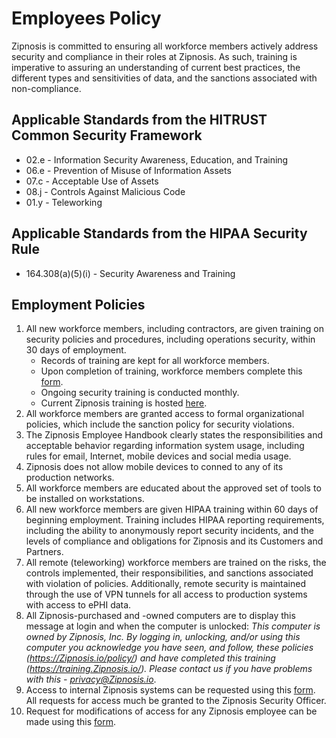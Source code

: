 # Employees Policy

Zipnosis is committed to ensuring all workforce members actively address security and compliance in their roles at Zipnosis. As such, training is imperative to assuring an understanding of current best practices, the different types and sensitivities of data, and the sanctions associated with non-compliance.

## Applicable Standards from the HITRUST Common Security Framework

* 02.e - Information Security Awareness, Education, and Training
* 06.e - Prevention of Misuse of Information Assets
* 07.c - Acceptable Use of Assets
* 08.j - Controls Against Malicious Code
* 01.y - Teleworking

## Applicable Standards from the HIPAA Security Rule

* 164.308(a)(5)(i) - Security Awareness and Training

## Employment Policies

1. All new workforce members, including contractors, are given training on security policies and procedures, including operations security, within 30 days of employment.
	* Records of training are kept for all workforce members.
	* Upon completion of training, workforce members complete this [form](https://docs.google.com/a/Zipnosis.io/forms/d/1bmEK3TidACj6ForBqGMaINPjIckv9ht28rtkGEQsBGs/viewform?usp=send_form).
	* Ongoing security training is conducted monthly.
	* Current Zipnosis training is hosted [here](https://training.Zipnosis.io/).
2. All workforce members are granted access to formal organizational policies, which include the sanction policy for security violations.
3. The Zipnosis Employee Handbook clearly states the responsibilities and acceptable behavior regarding information system usage, including rules for email, Internet, mobile devices and social media usage.
4. Zipnosis does not allow mobile devices to conned to any of its production networks.
5. All workforce members are educated about the approved set of tools to be installed on workstations.
6. All new workforce members are given HIPAA training within 60 days of beginning employment. Training includes HIPAA reporting requirements, including the ability to anonymously report security incidents, and the levels of compliance and obligations for Zipnosis and its Customers and Partners.
7. All remote (teleworking) workforce members are trained on the risks, the controls implemented, their responsibilities, and sanctions associated with violation of policies. Additionally, remote security is maintained through the use of VPN tunnels for all access to production systems with access to ePHI data.
8. All Zipnosis-purchased and -owned computers are to display this message at login and when the computer is unlocked: *This computer is owned by Zipnosis, Inc. By logging in, unlocking, and/or using this computer you acknowledge you have seen, and follow, these policies (https://Zipnosis.io/policy/) and have completed this training (https://training.Zipnosis.io/). Please contact us if you have problems with this - privacy@Zipnosis.io*.
9. Access to internal Zipnosis systems can be requested using this [form](https://docs.google.com/a/Zipnosis.io/forms/d/1RaDg2rsmwY0l_fu2EFDVm7acLXejk_6EVIj62fVK-o0/viewform). All requests for access much be granted to the Zipnosis Security Officer.
10. Request for modifications of access for any Zipnosis employee can be made using  this [form](https://docs.google.com/a/Zipnosis.io/forms/d/1ySICzCyEEdNqxHHErjlJqREBijwxs9z72L-rWXrxkm0/viewform).
